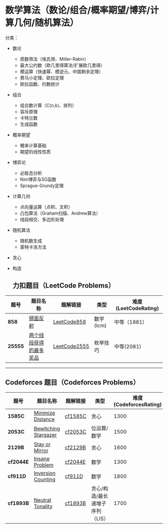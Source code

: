 # 数学算法（数论/组合/概率期望/博弈/计算几何/随机算法）

分类：

- 数论
  - 质数筛法（埃氏筛、Miller-Rabin）
  - 最大公约数（欧几里得算法/扩展欧几里得）
  - 模运算（快速幂、模逆元、中国剩余定理）
  - 费马小定理、欧拉定理
  - 欧拉函数、约数统计
- 组合
  - 组合数计算（C(n,k)、排列）
  - 容斥原理
  - 卡特兰数
  - 生成函数
- 概率期望
  - 概率计算基础
  - 期望的线性性质
- 博弈论
  - 必胜态分析
  - Nim博弈与SG函数
  - Sprague-Grundy定理
- 计算几何
  - 点向量运算（点积、叉积）
  - 凸包算法（Graham扫描、Andrew算法）
  - 线段相交、多边形处理
- 随机算法
  - 随机数生成
  - 蒙特卡洛方法
- 贪心
- 构造



  ## 力扣题目（LeetCode Problems）

| 题号 | 题目名称 | 题解链接 |  类型   | 难度(LeetCodeRating) |
|------|----------|----------|----------|----------------------|
|**858**| [镜面反射](https://leetcode.cn/problems/mirror-reflection/description/)| [LeetCode858](./solution/LeetCode858.md) | 数学(lcm) | 中等（1881） |
| **25555** | [两个线段获得的最多奖品](https://leetcode.cn/problems/maximize-win-from-two-segments/description/) | [LeetCode2555](./solution/LeetCode2555.md) | 枚举技巧 | 中等(2081) |




---

## Codeforces 题目（Codeforces Problems）

| 题号 | 题目名称 | 题解链接 | 类型 | 难度(CodeforcesRating) |
|------|----------|----------|------|------------------------|
| **1585C** |  [Minimize Distance](https://codeforces.com/problemset/problem/1585/C) |  [cf1585C](./solution/cf1585C.md) |  贪心  | 1300 |
| **2053C** | [Bewitching Stargazer](https://codeforces.com/problemset/problem/2053/C) | [cf2053C](./solution/cf2053C.md) | 位运算/数学 | 1500 |
| **2129B** | [Stay or Mirror](https://codeforces.com/problemset/problem/2129/B) | [cf2129B](./solution/cf2129B.md) | 贪心 | 1600 |
| **cf2044E** | [Insane Problem](https://codeforces.com/problemset/problem/2044/E) | [cf2044E](./solution/cf2044E.md) | 数学 | 1300 |
| **cf911D** | [Inversion Counting](https://codeforces.com/contest/911/problem/D) | [cf911D](./solution/cf911D.md) | 数学 | 1800 |
| **cf1893B** | [Neutral Tonality](https://codeforces.com/problemset/problem/1893/B) | [cf1893B](./solution/cf1893B.md) | 贪心/构造/最长递增子序列（LIS） | 1700 |
